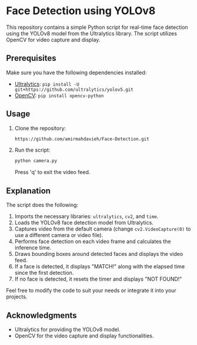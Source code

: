 # Face Detection using YOLOv8

This repository contains a simple Python script for real-time face detection using the YOLOv8 model from the Ultralytics library. The script utilizes OpenCV for video capture and display.

## Prerequisites

Make sure you have the following dependencies installed:

- [Ultralytics](https://github.com/ultralytics/yolov5): `pip install -U git+https://github.com/ultralytics/yolov5.git`
- [OpenCV](https://pypi.org/project/opencv-python/): `pip install opencv-python`

## Usage

1. Clone the repository:

   ```bash
   https://github.com/amirmahdavieh/Face-Detection.git
   ```

2. Run the script:

   ```bash
   python camera.py
   ```

   Press 'q' to exit the video feed.

## Explanation

The script does the following:

1. Imports the necessary libraries: `ultralytics`, `cv2`, and `time`.
2. Loads the YOLOv8 face detection model from Ultralytics.
3. Captures video from the default camera (change `cv2.VideoCapture(0)` to use a different camera or video file).
4. Performs face detection on each video frame and calculates the inference time.
5. Draws bounding boxes around detected faces and displays the video feed.
6. If a face is detected, it displays "MATCH!" along with the elapsed time since the first detection.
7. If no face is detected, it resets the timer and displays "NOT FOUND!"

Feel free to modify the code to suit your needs or integrate it into your projects.

## Acknowledgments

- Ultralytics for providing the YOLOv8 model.
- OpenCV for the video capture and display functionalities.
